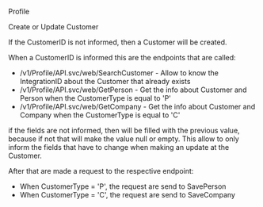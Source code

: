 


Profile

Create or Update Customer

If the CustomerID is not informed, then a Customer will be created.

When a CustomerID is informed this are the endpoints that are called:
- /v1/Profile/API.svc/web/SearchCustomer - Allow to know the IntegrationID about the Customer that already exists
- /v1/Profile/API.svc/web/GetPerson - Get the info about Customer and Person when the CustomerType is equal to 'P'
- /v1/Profile/API.svc/web/GetCompany - Get the info about Customer and Company when the CustomerType is equal to 'C'

if the fields are not informed, then will be filled with the previous value, because if not that will make the value null or empty.
This allow to only inform the fields that have to change when making an update at the Customer.

After that are made a request to the respective endpoint:
- When CustomerType = 'P', the request are send to SavePerson
- When CustomerType = 'C', the request are send to SaveCompany 

